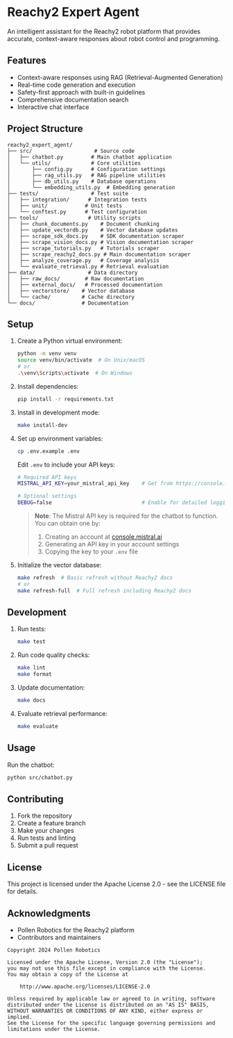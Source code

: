 # Reachy2 Expert Agent

An intelligent assistant for the Reachy2 robot platform that provides accurate, context-aware responses about robot control and programming.

## Features

- Context-aware responses using RAG (Retrieval-Augmented Generation)
- Real-time code generation and execution
- Safety-first approach with built-in guidelines
- Comprehensive documentation search
- Interactive chat interface

## Project Structure

```
reachy2_expert_agent/
├── src/                    # Source code
│   ├── chatbot.py         # Main chatbot application
│   └── utils/             # Core utilities
│       ├── config.py      # Configuration settings
│       ├── rag_utils.py   # RAG pipeline utilities
│       ├── db_utils.py    # Database operations
│       └── embedding_utils.py  # Embedding generation
├── tests/                 # Test suite
│   ├── integration/      # Integration tests
│   ├── unit/            # Unit tests
│   └── conftest.py      # Test configuration
├── tools/                # Utility scripts
│   ├── chunk_documents.py    # Document chunking
│   ├── update_vectordb.py    # Vector database updates
│   ├── scrape_sdk_docs.py    # SDK documentation scraper
│   ├── scrape_vision_docs.py # Vision documentation scraper
│   ├── scrape_tutorials.py   # Tutorials scraper
│   ├── scrape_reachy2_docs.py # Main documentation scraper
│   ├── analyze_coverage.py   # Coverage analysis
│   └── evaluate_retrieval.py # Retrieval evaluation
├── data/                 # Data directory
│   ├── raw_docs/        # Raw documentation
│   ├── external_docs/   # Processed documentation
│   ├── vectorstore/    # Vector database
│   └── cache/          # Cache directory
└── docs/               # Documentation
```

## Setup

1. Create a Python virtual environment:
   ```bash
   python -m venv venv
   source venv/bin/activate  # On Unix/macOS
   # or
   .\venv\Scripts\activate  # On Windows
   ```

2. Install dependencies:
   ```bash
   pip install -r requirements.txt
   ```

3. Install in development mode:
   ```bash
   make install-dev
   ```

4. Set up environment variables:
   ```bash
   cp .env.example .env
   ```
   
   Edit `.env` to include your API keys:
   ```bash
   # Required API keys
   MISTRAL_API_KEY=your_mistral_api_key    # Get from https://console.mistral.ai/
   
   # Optional settings
   DEBUG=false                             # Enable for detailed logging
   ```
   
   > **Note**: The Mistral API key is required for the chatbot to function. You can obtain one by:
   > 1. Creating an account at [console.mistral.ai](https://console.mistral.ai)
   > 2. Generating an API key in your account settings
   > 3. Copying the key to your `.env` file

5. Initialize the vector database:
   ```bash
   make refresh  # Basic refresh without Reachy2 docs
   # or
   make refresh-full  # Full refresh including Reachy2 docs
   ```

## Development

1. Run tests:
   ```bash
   make test
   ```

2. Run code quality checks:
   ```bash
   make lint
   make format
   ```

3. Update documentation:
   ```bash
   make docs
   ```

4. Evaluate retrieval performance:
   ```bash
   make evaluate
   ```

## Usage

Run the chatbot:
```bash
python src/chatbot.py
```

## Contributing

1. Fork the repository
2. Create a feature branch
3. Make your changes
4. Run tests and linting
5. Submit a pull request

## License

This project is licensed under the Apache License 2.0 - see the LICENSE file for details.

## Acknowledgments

- Pollen Robotics for the Reachy2 platform
- Contributors and maintainers

```
Copyright 2024 Pollen Robotics

Licensed under the Apache License, Version 2.0 (the "License");
you may not use this file except in compliance with the License.
You may obtain a copy of the License at

    http://www.apache.org/licenses/LICENSE-2.0

Unless required by applicable law or agreed to in writing, software
distributed under the License is distributed on an "AS IS" BASIS,
WITHOUT WARRANTIES OR CONDITIONS OF ANY KIND, either express or implied.
See the License for the specific language governing permissions and
limitations under the License.
```
